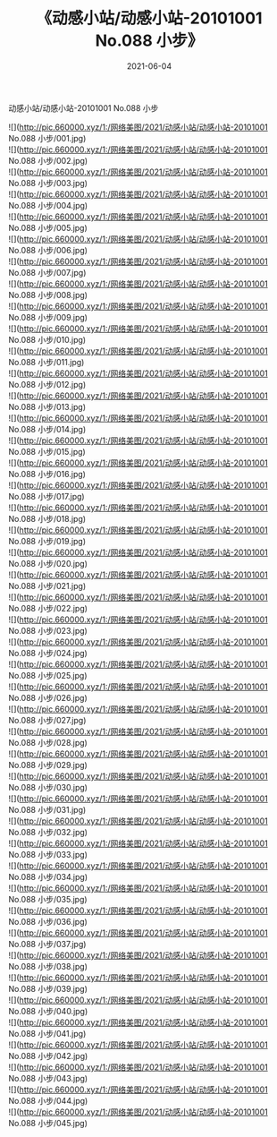 ﻿---
layout: post
title:  《动感小站/动感小站-20101001 No.088 小步》
date:   2021-06-04
img: http://pic.660000.xyz/1:/网络美图/2021/动感小站/动感小站-20101001 No.088 小步/000.jpg
categories: [美女, 清纯, 唯美]
---

动感小站/动感小站-20101001 No.088 小步

 ![](http://pic.660000.xyz/1:/网络美图/2021/动感小站/动感小站-20101001 No.088 小步/001.jpg) <br>![](http://pic.660000.xyz/1:/网络美图/2021/动感小站/动感小站-20101001 No.088 小步/002.jpg) <br>![](http://pic.660000.xyz/1:/网络美图/2021/动感小站/动感小站-20101001 No.088 小步/003.jpg) <br>![](http://pic.660000.xyz/1:/网络美图/2021/动感小站/动感小站-20101001 No.088 小步/004.jpg) <br>![](http://pic.660000.xyz/1:/网络美图/2021/动感小站/动感小站-20101001 No.088 小步/005.jpg) <br>![](http://pic.660000.xyz/1:/网络美图/2021/动感小站/动感小站-20101001 No.088 小步/006.jpg) <br>![](http://pic.660000.xyz/1:/网络美图/2021/动感小站/动感小站-20101001 No.088 小步/007.jpg) <br>![](http://pic.660000.xyz/1:/网络美图/2021/动感小站/动感小站-20101001 No.088 小步/008.jpg) <br>![](http://pic.660000.xyz/1:/网络美图/2021/动感小站/动感小站-20101001 No.088 小步/009.jpg) <br>![](http://pic.660000.xyz/1:/网络美图/2021/动感小站/动感小站-20101001 No.088 小步/010.jpg) <br>![](http://pic.660000.xyz/1:/网络美图/2021/动感小站/动感小站-20101001 No.088 小步/011.jpg) <br>![](http://pic.660000.xyz/1:/网络美图/2021/动感小站/动感小站-20101001 No.088 小步/012.jpg) <br>![](http://pic.660000.xyz/1:/网络美图/2021/动感小站/动感小站-20101001 No.088 小步/013.jpg) <br>![](http://pic.660000.xyz/1:/网络美图/2021/动感小站/动感小站-20101001 No.088 小步/014.jpg) <br>![](http://pic.660000.xyz/1:/网络美图/2021/动感小站/动感小站-20101001 No.088 小步/015.jpg) <br>![](http://pic.660000.xyz/1:/网络美图/2021/动感小站/动感小站-20101001 No.088 小步/016.jpg) <br>![](http://pic.660000.xyz/1:/网络美图/2021/动感小站/动感小站-20101001 No.088 小步/017.jpg) <br>![](http://pic.660000.xyz/1:/网络美图/2021/动感小站/动感小站-20101001 No.088 小步/018.jpg) <br>![](http://pic.660000.xyz/1:/网络美图/2021/动感小站/动感小站-20101001 No.088 小步/019.jpg) <br>![](http://pic.660000.xyz/1:/网络美图/2021/动感小站/动感小站-20101001 No.088 小步/020.jpg) <br>![](http://pic.660000.xyz/1:/网络美图/2021/动感小站/动感小站-20101001 No.088 小步/021.jpg) <br>![](http://pic.660000.xyz/1:/网络美图/2021/动感小站/动感小站-20101001 No.088 小步/022.jpg) <br>![](http://pic.660000.xyz/1:/网络美图/2021/动感小站/动感小站-20101001 No.088 小步/023.jpg) <br>![](http://pic.660000.xyz/1:/网络美图/2021/动感小站/动感小站-20101001 No.088 小步/024.jpg) <br>![](http://pic.660000.xyz/1:/网络美图/2021/动感小站/动感小站-20101001 No.088 小步/025.jpg) <br>![](http://pic.660000.xyz/1:/网络美图/2021/动感小站/动感小站-20101001 No.088 小步/026.jpg) <br>![](http://pic.660000.xyz/1:/网络美图/2021/动感小站/动感小站-20101001 No.088 小步/027.jpg) <br>![](http://pic.660000.xyz/1:/网络美图/2021/动感小站/动感小站-20101001 No.088 小步/028.jpg) <br>![](http://pic.660000.xyz/1:/网络美图/2021/动感小站/动感小站-20101001 No.088 小步/029.jpg) <br>![](http://pic.660000.xyz/1:/网络美图/2021/动感小站/动感小站-20101001 No.088 小步/030.jpg) <br>![](http://pic.660000.xyz/1:/网络美图/2021/动感小站/动感小站-20101001 No.088 小步/031.jpg) <br>![](http://pic.660000.xyz/1:/网络美图/2021/动感小站/动感小站-20101001 No.088 小步/032.jpg) <br>![](http://pic.660000.xyz/1:/网络美图/2021/动感小站/动感小站-20101001 No.088 小步/033.jpg) <br>![](http://pic.660000.xyz/1:/网络美图/2021/动感小站/动感小站-20101001 No.088 小步/034.jpg) <br>![](http://pic.660000.xyz/1:/网络美图/2021/动感小站/动感小站-20101001 No.088 小步/035.jpg) <br>![](http://pic.660000.xyz/1:/网络美图/2021/动感小站/动感小站-20101001 No.088 小步/036.jpg) <br>![](http://pic.660000.xyz/1:/网络美图/2021/动感小站/动感小站-20101001 No.088 小步/037.jpg) <br>![](http://pic.660000.xyz/1:/网络美图/2021/动感小站/动感小站-20101001 No.088 小步/038.jpg) <br>![](http://pic.660000.xyz/1:/网络美图/2021/动感小站/动感小站-20101001 No.088 小步/039.jpg) <br>![](http://pic.660000.xyz/1:/网络美图/2021/动感小站/动感小站-20101001 No.088 小步/040.jpg) <br>![](http://pic.660000.xyz/1:/网络美图/2021/动感小站/动感小站-20101001 No.088 小步/041.jpg) <br>![](http://pic.660000.xyz/1:/网络美图/2021/动感小站/动感小站-20101001 No.088 小步/042.jpg) <br>![](http://pic.660000.xyz/1:/网络美图/2021/动感小站/动感小站-20101001 No.088 小步/043.jpg) <br>![](http://pic.660000.xyz/1:/网络美图/2021/动感小站/动感小站-20101001 No.088 小步/044.jpg) <br>![](http://pic.660000.xyz/1:/网络美图/2021/动感小站/动感小站-20101001 No.088 小步/045.jpg) <br>